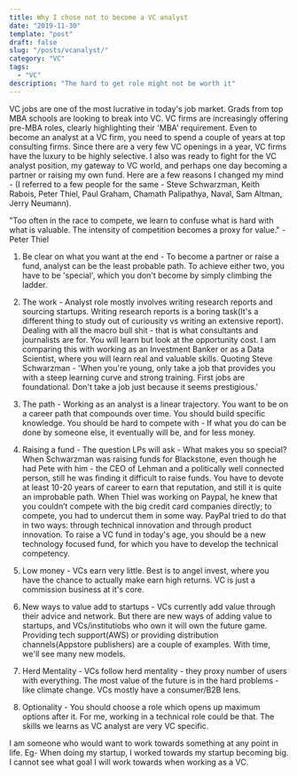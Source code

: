 ```yaml
---
title: Why I chose not to become a VC analyst
date: "2019-11-30"
template: "post"
draft: false
slug: "/posts/vcanalyst/"
category: "VC"
tags:
  - "VC"
description: "The hard to get role might not be worth it"
---
```


VC jobs are one of the most lucrative in today's job market. Grads from top MBA schools are looking to break into VC. VC firms are increasingly offering pre-MBA roles, clearly highlighting their 'MBA' requirement. Even to become an analyst at a VC firm, you need to spend a couple of years at top consulting firms. Since there are a very few VC openings in a year, VC firms have the luxury to be highly selective. I also was ready to fight for the VC analyst position, my gateway to VC world, and perhaps one day becoming a partner or raising my own fund. Here are a few reasons I changed my mind - (I referred to a few people for the same - Steve Schwarzman, Keith Rabois, Peter Thiel, Paul Graham, Chamath Palipathya, Naval, Sam Altman, Jerry Neumann).

"Too often in the race to compete, we learn to confuse what is hard with what is valuable. The intensity of competition becomes a proxy for value." - Peter Thiel

1. Be clear on what you want at the end - To become a partner or raise a fund, analyst can be the least probable path. To achieve either two, you have to be 'special', which you don't become by simply climbing the ladder.

2. The work - Analyst role mostly involves writing research reports and sourcing startups. Writing research reports is a boring task(It's a different thing to study out of curiousity vs writing an extensive report). Dealing with all the macro bull shit - that is what consultants and journalists are for. You will learn but look at the opportunity cost. I am comparing this with working as an Investment Banker or as a Data Scientist, where you will learn real and valuable skills. Quoting Steve Schwarzman - 'When you're young, only take a job that provides you with a steep learning curve and strong training. First jobs are foundational. Don't take a job just because it seems prestigious.'

3. The path - Working as an analyst is a linear trajectory. You want to be on a career path that compounds over time. You should build specific knowledge. You should be hard to compete with - If what you do can be done by someone else, it eventually will be, and for less money.

4. Raising a fund - The question LPs will ask - What makes you so special? When Schwarzman was raising funds for Blackstone, even though he had Pete with him - the CEO of Lehman and a politically well connected person, still he was finding it difficult to raise funds. You have to devote at least 10-20 years of career to earn that reputation, and still it is quite an improbable path. When Thiel was working on Paypal, he knew that you couldn’t compete with the big credit card companies directly; to compete, you had to undercut them in some way. PayPal tried to do that in two ways: through technical innovation and through product innovation. To raise a VC fund in today's age, you should be a new technology focused fund, for which you have to develop the technical competency. 

5. Low money - VCs earn very little. Best is to angel invest, where you have the chance to actually make earn high returns. VC is just a commission business at it's core. 

6. New ways to value add to startups - VCs currently add value through their advice and network. But there are new ways of adding value to startups, and VCs/institutiobs who own it will own the future game. Providing tech support(AWS) or providing distribution channels(Appstore publishers) are a couple of examples. With time, we'll see many new models.

7. Herd Mentality - VCs follow herd mentality - they proxy number of users with everything. The most value of the future is in the hard problems - like climate change. VCs mostly have a consumer/B2B lens. 

8. Optionality - You should choose a role which opens up maximum options after it. For me, working in a technical role could be that. The skills we learns as VC analyst are very VC specific. 


I am someone who would want to work towards something at any point in life. Eg- When doing my startup, I worked towards my startup becoming big. I cannot see what goal I will work towards when working as a VC. 
